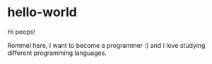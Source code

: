 # hello-world

Hi peeps!

Rommel here, I want to become a programmer :) and I love studying different programming languages.
